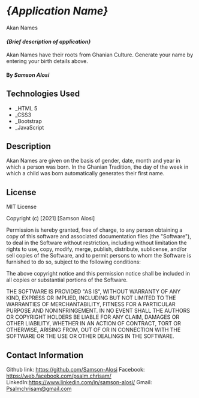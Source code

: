 # _{Application Name}_
Akan Names
#### _{Brief description of application}_
Akan Names have their roots from Ghanian Culture. Generate your name by entering your birth details above.

#### By _**Samson Alosi**_

## Technologies Used

* _HTML 5
* _CSS3
* _Bootstrap
* _JavaScript

## Description

Akan Names are given on the basis of gender, date, month and year in which a person was born. In the Ghanian Tradition, the day of the week in which a child was born automatically generates their first name.
## License
MIT License

Copyright (c) [2021] [Samson Alosi]

Permission is hereby granted, free of charge, to any person obtaining a copy of this software and associated documentation files (the "Software"), to deal in the Software without restriction, including without limitation the rights to use, copy, modify, merge, publish, distribute, sublicense, and/or sell copies of the Software, and to permit persons to whom the Software is furnished to do so, subject to the following conditions:

The above copyright notice and this permission notice shall be included in all copies or substantial portions of the Software.

THE SOFTWARE IS PROVIDED "AS IS", WITHOUT WARRANTY OF ANY KIND, EXPRESS OR IMPLIED, INCLUDING BUT NOT LIMITED TO THE WARRANTIES OF MERCHANTABILITY, FITNESS FOR A PARTICULAR PURPOSE AND NONINFRINGEMENT. IN NO EVENT SHALL THE AUTHORS OR COPYRIGHT HOLDERS BE LIABLE FOR ANY CLAIM, DAMAGES OR OTHER LIABILITY, WHETHER IN AN ACTION OF CONTRACT, TORT OR OTHERWISE, ARISING FROM, OUT OF OR IN CONNECTION WITH THE SOFTWARE OR THE USE OR OTHER DEALINGS IN THE SOFTWARE.
## Contact Information
Github link: https://github.com/Samson-Alosi Facebook: https://web.facebook.com/psalm.chrisam/ LinkedIn:https://www.linkedin.com/in/samson-alosi/ Gmail: Psalmchrisam@gmail.com
